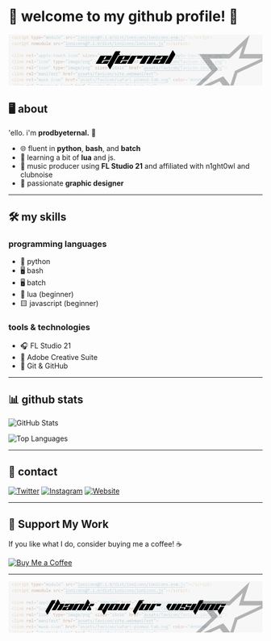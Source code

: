 # 🌟 welcome to my github profile! 🌟

<img src=https://raw.githubusercontent.com/prodbyeternal/prodbyeternal/main/header.png></img>

## 🖥️ about

'ello. i'm **prodbyeternal.** 👋

- 🌐 fluent in **python**, **bash**, and **batch**
- 🔄 learning a bit of **lua** and js.
- 🎵 music producer using **FL Studio 21** and affiliated with n1ght0wl and clubnoise
- 🎨 passionate **graphic designer**

---

## 🛠️ my skills

### programming languages
- 🐍 python
- 🖥️ bash
- 🖥️ batch
- 🦑 lua (beginner)
- 🟨 javascript (beginner)

### tools & technologies
- 🎧 FL Studio 21
- 🎨 Adobe Creative Suite
- 🔧 Git & GitHub

---

## 📊 github stats

![GitHub Stats](https://github-readme-stats.vercel.app/api?username=prodbyeternal&show_icons=true&theme=radical)

![Top Languages](https://github-readme-stats.vercel.app/api/top-langs/?username=prodbyeternal&layout=compact&theme=radical)

---

## 🌈 contact

[![Twitter](https://img.shields.io/badge/Twitter-1DA1F2?style=for-the-badge&logo=twitter&logoColor=white)](https://twitter.com/h4lfpayne)
[![Instagram](https://img.shields.io/badge/Instagram-E4405F?style=for-the-badge&logo=instagram&logoColor=white)](https://instagram.com/ethervxd)
[![Website](https://img.shields.io/badge/Website-000000?style=for-the-badge&logo=google-chrome&logoColor=white)](https://prodbyeternal.xyz)

---

## 💖 Support My Work

If you like what I do, consider buying me a coffee! ☕

[![Buy Me a Coffee](https://img.shields.io/badge/Buy%20Me%20a%20Coffee-FCC624?style=for-the-badge&logo=buy-me-a-coffee&logoColor=white)](https://buymeacoffee.com/YOUR_PROFILE)

---

<img src=https://raw.githubusercontent.com/prodbyeternal/prodbyeternal/main/footer.png></img>
